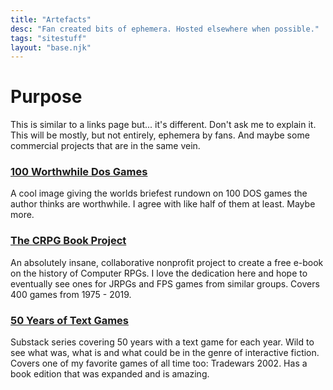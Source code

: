 ```yaml
---
title: "Artefacts"
desc: "Fan created bits of ephemera. Hosted elsewhere when possible."
tags: "sitestuff"
layout: "base.njk"
---
```


# Purpose 
This is similar to a links page but... it's different. Don't ask me to explain it. This will be mostly, but not entirely, ephemera by fans. And maybe some commercial projects that are in the same vein.

### [100 Worthwhile Dos Games](https://archive.org/details/b7c759649fe8e4f4fafc73ec747a35b611f0694eddbbac059f9b5741d2dd2387) 
A cool image giving the worlds briefest rundown on 100 DOS games the author thinks are worthwhile. I agree with like half of them at least. Maybe more.

### [The CRPG Book Project](https://crpgbook.wordpress.com/) 
An absolutely insane, collaborative nonprofit project to create a free e-book on the history of Computer RPGs. I love the dedication here and hope to eventually see ones for JRPGs and FPS games from similar groups. Covers 400 games from 1975 - 2019.

### [50 Years of Text Games](https://if50.substack.com/) 
Substack series covering 50 years with a text game for each year. Wild to see what was, what is and what could be in the genre of interactive fiction. Covers one of my favorite games of all time too: Tradewars 2002. Has a book edition that was expanded and is amazing.


